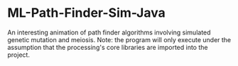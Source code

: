 # ML-Path-Finder-Sim-Java
An interesting animation of path finder algorithms involving simulated genetic mutation and meiosis. 
Note: the program will only execute under the assumption that the processing's core libraries are imported into the project.
